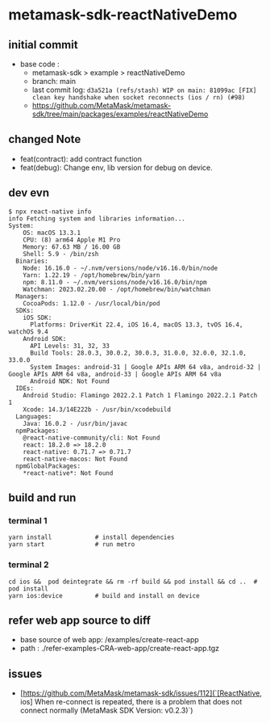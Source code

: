# metamask-sdk-reactNativeDemo

## initial commit
- base code :
    - metamask-sdk > example > reactNativeDemo
    - branch: main
    - last commit log: `d3a521a (refs/stash) WIP on main: 81099ac [FIX] clean key handshake when socket reconnects (ios / rn) (#98)`
    - https://github.com/MetaMask/metamask-sdk/tree/main/packages/examples/reactNativeDemo

## changed Note
- feat(contract): add contract function
- feat(debug): Change env, lib version for debug on device.

## dev evn

```shell
$ npx react-native info
info Fetching system and libraries information...
System:
    OS: macOS 13.3.1
    CPU: (8) arm64 Apple M1 Pro
    Memory: 67.63 MB / 16.00 GB
    Shell: 5.9 - /bin/zsh
  Binaries:
    Node: 16.16.0 - ~/.nvm/versions/node/v16.16.0/bin/node
    Yarn: 1.22.19 - /opt/homebrew/bin/yarn
    npm: 8.11.0 - ~/.nvm/versions/node/v16.16.0/bin/npm
    Watchman: 2023.02.20.00 - /opt/homebrew/bin/watchman
  Managers:
    CocoaPods: 1.12.0 - /usr/local/bin/pod
  SDKs:
    iOS SDK:
      Platforms: DriverKit 22.4, iOS 16.4, macOS 13.3, tvOS 16.4, watchOS 9.4
    Android SDK:
      API Levels: 31, 32, 33
      Build Tools: 28.0.3, 30.0.2, 30.0.3, 31.0.0, 32.0.0, 32.1.0, 33.0.0
      System Images: android-31 | Google APIs ARM 64 v8a, android-32 | Google APIs ARM 64 v8a, android-33 | Google APIs ARM 64 v8a
      Android NDK: Not Found
  IDEs:
    Android Studio: Flamingo 2022.2.1 Patch 1 Flamingo 2022.2.1 Patch 1
    Xcode: 14.3/14E222b - /usr/bin/xcodebuild
  Languages:
    Java: 16.0.2 - /usr/bin/javac
  npmPackages:
    @react-native-community/cli: Not Found
    react: 18.2.0 => 18.2.0
    react-native: 0.71.7 => 0.71.7
    react-native-macos: Not Found
  npmGlobalPackages:
    *react-native*: Not Found
```

## build and run

### terminal 1
```shell
yarn install            # install dependencies
yarn start              # run metro
```

### terminal 2
```shell
cd ios &&  pod deintegrate && rm -rf build && pod install && cd ..  # pod install
yarn ios:device         # build and install on device
```

## refer web app source to diff
- base source of web app: /examples/create-react-app
- path : ./refer-examples-CRA-web-app/create-react-app.tgz

## issues
- [https://github.com/MetaMask/metamask-sdk/issues/112](`[ReactNative, ios] When re-connect is repeated, there is a problem that does not connect normally (MetaMask SDK Version: v0.2.3)`)
